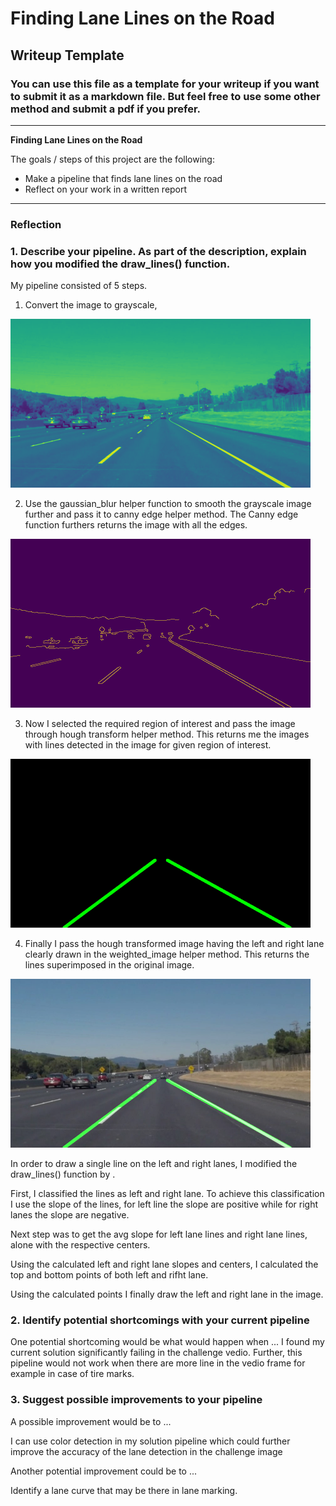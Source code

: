 # **Finding Lane Lines on the Road** 

## Writeup Template

### You can use this file as a template for your writeup if you want to submit it as a markdown file. But feel free to use some other method and submit a pdf if you prefer.

---

**Finding Lane Lines on the Road**

The goals / steps of this project are the following:
* Make a pipeline that finds lane lines on the road
* Reflect on your work in a written report


[//]: # (Image References)

[image1]: ./examples/grayscale.jpg "Grayscale"

---

### Reflection

### 1. Describe your pipeline. As part of the description, explain how you modified the draw_lines() function.

My pipeline consisted of 5 steps. 

1. Convert the image to grayscale, 
<img src="/test_images_output/gray_solidWhiteCurve.jpg" width="480" alt="Grayscale" />

2. Use the gaussian_blur helper function to smooth the grayscale image further and pass it to canny edge helper method. The Canny edge function furthers returns the image with all the edges.
<img src="/test_images_output/edges_solidWhiteCurve.jpg" width="480" alt="Edges" />

3. Now I selected the required region of interest and pass the image through hough transform helper method. This returns me the images with lines detected in the image for given region of interest.
<img src="/test_images_output/lines_solidWhiteCurve.jpg" width="480" alt="Lines" />

4. Finally I pass the hough transformed image having the left and right lane clearly drawn in the weighted_image helper method. This returns the lines superimposed in the original image.
<img src="/test_images_output/final_solidWhiteCurve.jpg" width="480" alt="Final Image" />


In order to draw a single line on the left and right lanes, I modified the draw_lines() function by .

First, I classified the lines as left and right lane. To achieve this classification I use the slope of the lines, for left line the slope are positive while for right lanes the slope are negative. 

Next step was to get the avg slope for left lane lines and right lane lines, alone with the respective centers. 

Using the calculated left and right lane slopes and centers, I calculated the top and bottom points of both left and rifht lane. 

Using the calculated points I finally draw the left and right lane in the image.


### 2. Identify potential shortcomings with your current pipeline


One potential shortcoming would be what would happen when ... 
I found my current solution significantly failing in the challenge vedio. 
Further, this pipeline would not work when there are more line in the vedio frame for example in case of tire marks.

### 3. Suggest possible improvements to your pipeline

A possible improvement would be to ...

I can use color detection in my solution pipeline which could further improve the accuracy of the lane detection in the challenge image

Another potential improvement could be to ...

Identify a lane curve that may be there in lane marking.
